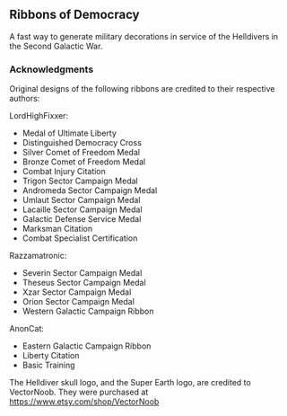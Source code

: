 ## Ribbons of Democracy

A fast way to generate military decorations in service of the Helldivers in the Second Galactic War.

### Acknowledgments

Original designs of the following ribbons are credited to their respective authors:

LordHighFixxer:
- Medal of Ultimate Liberty
- Distinguished Democracy Cross
- Silver Comet of Freedom Medal
- Bronze Comet of Freedom Medal
- Combat Injury Citation
- Trigon Sector Campaign Medal
- Andromeda Sector Campaign Medal
- Umlaut Sector Campaign Medal
- Lacaille Sector Campaign Medal
- Galactic Defense Service Medal
- Marksman Citation
- Combat Specialist Certification

Razzamatronic:
- Severin Sector Campaign Medal
- Theseus Sector Campaign Medal
- Xzar Sector Campaign Medal
- Orion Sector Campaign Medal
- Western Galactic Campaign Ribbon

AnonCat:
- Eastern Galactic Campaign Ribbon
- Liberty Citation
- Basic Training

The Helldiver skull logo, and the Super Earth logo, are credited to VectorNoob. They were purchased at https://www.etsy.com/shop/VectorNoob